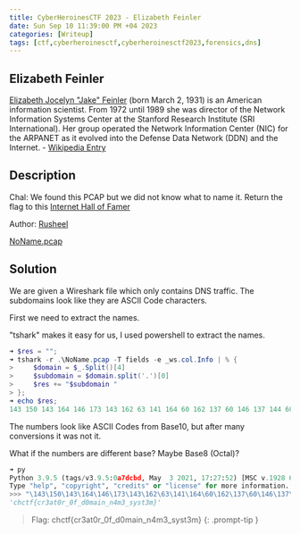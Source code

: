 ```yaml
---
title: CyberHeroinesCTF 2023 - Elizabeth Feinler
date: Sun Sep 10 11:39:00 PM +04 2023
categories: [Writeup]
tags: [ctf,cyberheroinesctf,cyberheroinesctf2023,forensics,dns]
---
```


##  Elizabeth Feinler

[Elizabeth Jocelyn "Jake" Feinler](https://en.wikipedia.org/wiki/Elizabeth_J._Feinler)  (born March 2, 1931) is an American information scientist. From 1972 until 1989 she was director of the Network Information Systems Center at the Stanford Research Institute (SRI International). Her group operated the Network Information Center (NIC) for the ARPANET as it evolved into the Defense Data Network (DDN) and the Internet. -  [Wikipedia Entry](https://en.wikipedia.org/wiki/Elizabeth_J._Feinler)

## Description

Chal: We found this PCAP but we did not know what to name it. Return the flag to this  [Internet Hall of Famer](https://www.youtube.com/watch?v=idb-7Z3qk_o)

Author:  [Rusheel](https://github.com/Rusheelraj)

[NoName.pcap](https://cyberheroines.ctfd.io/files/34b02e792b5194a6b5755d6c0c8dc1cf/NoName.pcap?token=eyJ1c2VyX2lkIjo1ODQsInRlYW1faWQiOm51bGwsImZpbGVfaWQiOjEyfQ.ZP4ZKw.1rxYIoKwaFG6vceS_MCO4RroXyA "NoName.pcap")

## Solution

We are given a Wireshark file which only contains DNS traffic. The subdomains look like they are ASCII Code characters. 

First we need to extract the names.

"tshark" makes it easy for us, I used powershell to extract the names.

```powershell
➜ $res = "";
➜ tshark -r .\NoName.pcap -T fields -e _ws.col.Info | % {
>     $domain = $_.Split()[4]
>     $subdomain = $domain.split('.')[0]
>     $res += "$subdomain "
> };
➜ echo $res;
143 150 143 164 146 173 143 162 63 141 164 60 162 137 60 146 137 144 60 155 141 151 156 137 156 64 155 63 137 163 171 163 164 63 155 175
```

The numbers look like ASCII Codes from Base10, but after many conversions it was not it.

What if the numbers are different base? Maybe Base8 (Octal)?

```py
➜ py
Python 3.9.5 (tags/v3.9.5:0a7dcbd, May  3 2021, 17:27:52) [MSC v.1928 64 bit (AMD64)] on win32
Type "help", "copyright", "credits" or "license" for more information.
>>> "\143\150\143\164\146\173\143\162\63\141\164\60\162\137\60\146\137\144\60\155\141\151\156\137\156\64\155\63\137\163\171\163\164\63\155\175"
'chctf{cr3at0r_0f_d0main_n4m3_syst3m}'
```

> Flag: chctf{cr3at0r_0f_d0main_n4m3_syst3m}
{: .prompt-tip }